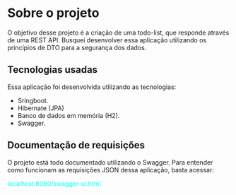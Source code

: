 # Sobre o projeto
O objetivo desse projeto é a criação de uma todo-list, que responde através de uma REST API. Busquei desenvolver essa aplicação utilizando os princípios de DTO para a segurança dos dados.

## Tecnologias usadas
Essa aplicação foi desenvolvida utilizando as tecnologias:
- Sringboot.
- Hibernate (JPA) 
- Banco de dados em memória (H2).
- Swagger.


## Documentação de requisições
O projeto está todo documentado utilizando o Swagger. Para entender como funcionam as requisições JSON dessa aplicação, basta acessar:
<p style="color: aqua">localhost:8080/swagger-ui.html</p>
<br>
<br>
